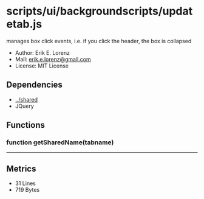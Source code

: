 # scripts/ui/backgroundscripts/updatetab.js


manages box click events, i.e. if you click the header, the box is collapsed
* Author: Erik E. Lorenz 
* Mail: <erik.e.lorenz@gmail.com>
* License: MIT License


## Dependencies

* <a href="../shared.html">../shared</a>
* JQuery


## Functions

###   function getSharedName(tabname)

---

## Metrics

* 31 Lines
* 719 Bytes

